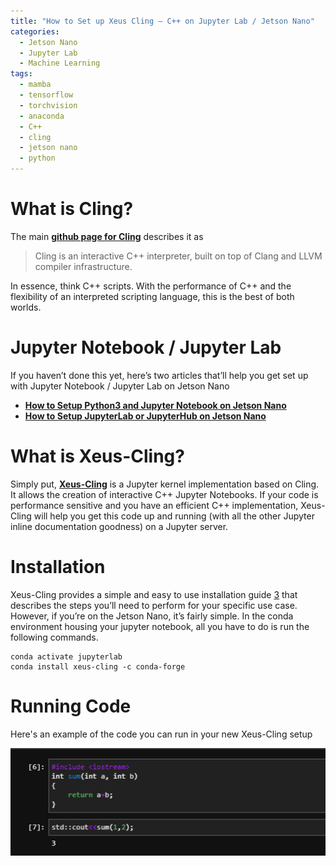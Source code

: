 ```yaml
---
title: "How to Set up Xeus Cling – C++ on Jupyter Lab / Jetson Nano"
categories:
  - Jetson Nano
  - Jupyter Lab
  - Machine Learning
tags:
  - mamba
  - tensorflow
  - torchvision
  - anaconda
  - C++
  - cling
  - jetson nano
  - python
---
```


# What is Cling?
The main [**github page for Cling**][1] describes it as

> Cling is an interactive C++ interpreter, built on top of Clang and LLVM compiler infrastructure.

In essence, think C++ scripts. With the performance of C++ and the flexibility of an interpreted scripting language, this is the best of both worlds.

# Jupyter Notebook / Jupyter Lab
If you haven’t done this yet, here’s two articles that’ll help you get set up with Jupyter Notebook / Jupyter Lab on Jetson Nano

- [**How to Setup Python3 and Jupyter Notebook on Jetson Nano**][3]
- [**How to Setup JupyterLab or JupyterHub on Jetson Nano**][4]

# What is Xeus-Cling?
Simply put, [**Xeus-Cling**][2] is a Jupyter kernel implementation based on Cling. It allows the creation of interactive C++ Jupyter Notebooks. If your code is performance sensitive and you have an efficient C++ implementation, Xeus-Cling will help you get this code up and running (with all the other Jupyter inline documentation goodness) on a Jupyter server.

# Installation
Xeus-Cling provides a simple and easy to use installation guide [3] that describes the steps you’ll need to perform for your specific use case. However, if you’re on the Jetson Nano, it’s fairly simple. In the conda environment housing your jupyter notebook, all you have to do is run the following commands.

    conda activate jupyterlab
    conda install xeus-cling -c conda-forge

# Running Code
Here's an example of the code you can run in your new Xeus-Cling setup  

![Xeus-Cling Code](/assets/images/xeus-cling.png)

[1]: https://github.com/root-project/cling
[2]: https://github.com/jupyter-xeus/xeus-cling
[3]: https://sahilramani.com/2020/10/how-to-setup-python3-and-jupyter-notebook-on-jetson-nano/
[4]: https://sahilramani.com/2020/11/how-to-setup-jupyterlab-or-jupyterhub-on-jetson-nano/